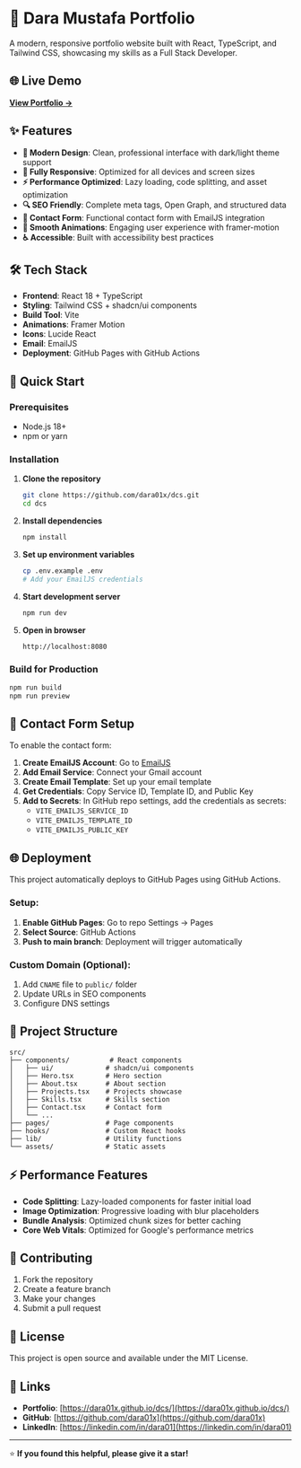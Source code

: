 # 🚀 Dara Mustafa Portfolio

A modern, responsive portfolio website built with React, TypeScript, and Tailwind CSS, showcasing my skills as a Full Stack Developer.

## 🌐 Live Demo

**[View Portfolio →](https://dara01x.github.io/dcs/)**

## ✨ Features

- **🎨 Modern Design**: Clean, professional interface with dark/light theme support
- **📱 Fully Responsive**: Optimized for all devices and screen sizes
- **⚡ Performance Optimized**: Lazy loading, code splitting, and asset optimization
- **🔍 SEO Friendly**: Complete meta tags, Open Graph, and structured data
- **📧 Contact Form**: Functional contact form with EmailJS integration
- **🎯 Smooth Animations**: Engaging user experience with framer-motion
- **♿ Accessible**: Built with accessibility best practices

## 🛠️ Tech Stack

- **Frontend**: React 18 + TypeScript
- **Styling**: Tailwind CSS + shadcn/ui components
- **Build Tool**: Vite
- **Animations**: Framer Motion
- **Icons**: Lucide React
- **Email**: EmailJS
- **Deployment**: GitHub Pages with GitHub Actions

## 🚀 Quick Start

### Prerequisites
- Node.js 18+ 
- npm or yarn

### Installation

1. **Clone the repository**
   ```bash
   git clone https://github.com/dara01x/dcs.git
   cd dcs
   ```

2. **Install dependencies**
   ```bash
   npm install
   ```

3. **Set up environment variables**
   ```bash
   cp .env.example .env
   # Add your EmailJS credentials
   ```

4. **Start development server**
   ```bash
   npm run dev
   ```

5. **Open in browser**
   ```
   http://localhost:8080
   ```

### Build for Production

```bash
npm run build
npm run preview
```

## 📧 Contact Form Setup

To enable the contact form:

1. **Create EmailJS Account**: Go to [EmailJS](https://emailjs.com)
2. **Add Email Service**: Connect your Gmail account
3. **Create Email Template**: Set up your email template
4. **Get Credentials**: Copy Service ID, Template ID, and Public Key
5. **Add to Secrets**: In GitHub repo settings, add the credentials as secrets:
   - `VITE_EMAILJS_SERVICE_ID`
   - `VITE_EMAILJS_TEMPLATE_ID`
   - `VITE_EMAILJS_PUBLIC_KEY`

## 🌐 Deployment

This project automatically deploys to GitHub Pages using GitHub Actions.

### Setup:

1. **Enable GitHub Pages**: Go to repo Settings → Pages
2. **Select Source**: GitHub Actions
3. **Push to main branch**: Deployment will trigger automatically

### Custom Domain (Optional):

1. Add `CNAME` file to `public/` folder
2. Update URLs in SEO components
3. Configure DNS settings

## 📁 Project Structure

```
src/
├── components/          # React components
│   ├── ui/             # shadcn/ui components
│   ├── Hero.tsx        # Hero section
│   ├── About.tsx       # About section
│   ├── Projects.tsx    # Projects showcase
│   ├── Skills.tsx      # Skills section
│   ├── Contact.tsx     # Contact form
│   └── ...
├── pages/              # Page components
├── hooks/              # Custom React hooks
├── lib/                # Utility functions
└── assets/             # Static assets
```

## ⚡ Performance Features

- **Code Splitting**: Lazy-loaded components for faster initial load
- **Image Optimization**: Progressive loading with blur placeholders
- **Bundle Analysis**: Optimized chunk sizes for better caching
- **Core Web Vitals**: Optimized for Google's performance metrics

## 🤝 Contributing

1. Fork the repository
2. Create a feature branch
3. Make your changes
4. Submit a pull request

## 📜 License

This project is open source and available under the MIT License.

## 🔗 Links

- **Portfolio**: [https://dara01x.github.io/dcs/](https://dara01x.github.io/dcs/)
- **GitHub**: [https://github.com/dara01x](https://github.com/dara01x)
- **LinkedIn**: [https://linkedin.com/in/dara01](https://linkedin.com/in/dara01)

---

⭐ **If you found this helpful, please give it a star!**
